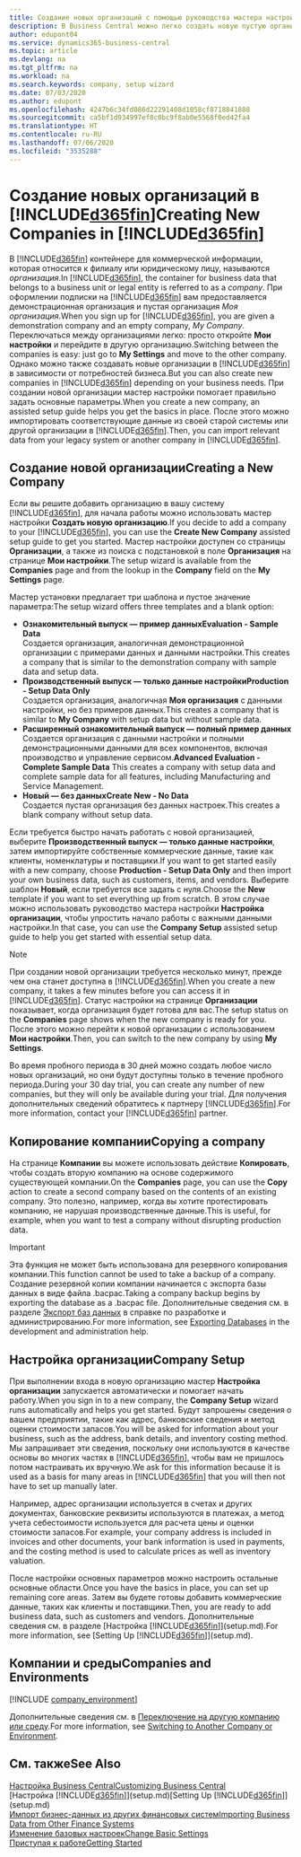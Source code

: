 ```yaml
---
title: Создание новых организаций с помощью руководства мастера настройки | Документация Майкрософт
description: В Business Central можно легко создать новую пустую организацию. Руководство мастера настройки помогает выполнить требуемые шаги, а также можно импортировать существующие коммерческие данные.
author: edupont04
ms.service: dynamics365-business-central
ms.topic: article
ms.devlang: na
ms.tgt_pltfrm: na
ms.workload: na
ms.search.keywords: company, setup wizard
ms.date: 07/03/2020
ms.author: edupont
ms.openlocfilehash: 4247b6c34fd086d22291408d1058cf8718841888
ms.sourcegitcommit: ca5bf1d934997ef8c0bc9f8ab0e5568f0ed42fa4
ms.translationtype: HT
ms.contentlocale: ru-RU
ms.lasthandoff: 07/06/2020
ms.locfileid: "3535288"
---
```

# <a name="creating-new-companies-in-d365fin"></a><span data-ttu-id="dd416-104">Создание новых организаций в [!INCLUDE[d365fin](includes/d365fin_md.md)]</span><span class="sxs-lookup"><span data-stu-id="dd416-104">Creating New Companies in [!INCLUDE[d365fin](includes/d365fin_md.md)]</span></span>

<span data-ttu-id="dd416-105">В [!INCLUDE[d365fin](includes/d365fin_md.md)] контейнере для коммерческой информации, которая относится к филиалу или юридическому лицу, называются *организация*.</span><span class="sxs-lookup"><span data-stu-id="dd416-105">In [!INCLUDE[d365fin](includes/d365fin_md.md)], the container for business data that belongs to a business unit or legal entity is referred to as a *company*.</span></span> <span data-ttu-id="dd416-106">При оформлении подписки на [!INCLUDE[d365fin](includes/d365fin_md.md)] вам предоставляется демонстрационная организация и пустая организация *Моя организация*.</span><span class="sxs-lookup"><span data-stu-id="dd416-106">When you sign up for [!INCLUDE[d365fin](includes/d365fin_md.md)], you are given a demonstration company and an empty company, *My Company*.</span></span> <span data-ttu-id="dd416-107">Переключаться между организациями легко: просто откройте **Мои настройки** и перейдите в другую организацию.</span><span class="sxs-lookup"><span data-stu-id="dd416-107">Switching between the companies is easy: just go to **My Settings** and move to the other company.</span></span> <span data-ttu-id="dd416-108">Однако можно также создавать новые организации в [!INCLUDE[d365fin](includes/d365fin_md.md)] в зависимости от потребностей бизнеса.</span><span class="sxs-lookup"><span data-stu-id="dd416-108">But you can also create new companies in [!INCLUDE[d365fin](includes/d365fin_md.md)] depending on your business needs.</span></span> <span data-ttu-id="dd416-109">При создании новой организации мастер настройки помогает правильно задать основные параметры.</span><span class="sxs-lookup"><span data-stu-id="dd416-109">When you create a new company, an assisted setup guide helps you get the basics in place.</span></span> <span data-ttu-id="dd416-110">После этого можно импортировать соответствующие данные из своей старой системы или другой организации в [!INCLUDE[d365fin](includes/d365fin_md.md)].</span><span class="sxs-lookup"><span data-stu-id="dd416-110">Then, you can import relevant data from your legacy system or another company in [!INCLUDE[d365fin](includes/d365fin_md.md)].</span></span>  

## <a name="creating-a-new-company"></a><span data-ttu-id="dd416-111">Создание новой организации</span><span class="sxs-lookup"><span data-stu-id="dd416-111">Creating a New Company</span></span>

<span data-ttu-id="dd416-112">Если вы решите добавить организацию в вашу систему [!INCLUDE[d365fin](includes/d365fin_md.md)], для начала работы можно использовать мастер настройки **Создать новую организацию**.</span><span class="sxs-lookup"><span data-stu-id="dd416-112">If you decide to add a company to your [!INCLUDE[d365fin](includes/d365fin_md.md)], you can use the **Create New Company** assisted setup guide to get you started.</span></span> <span data-ttu-id="dd416-113">Мастер настройки доступен со страницы **Организации**, а также из поиска с подстановкой в поле **Организация** на странице **Мои настройки**.</span><span class="sxs-lookup"><span data-stu-id="dd416-113">The setup wizard is available from the **Companies** page and from the lookup in the **Company** field on the **My Settings** page.</span></span>  

<span data-ttu-id="dd416-114">Мастер установки предлагает три шаблона и пустое значение параметра:</span><span class="sxs-lookup"><span data-stu-id="dd416-114">The setup wizard offers three templates and a blank option:</span></span>

- <span data-ttu-id="dd416-115">**Ознакомительный выпуск — пример данных**</span><span class="sxs-lookup"><span data-stu-id="dd416-115">**Evaluation - Sample Data**</span></span>  
    <span data-ttu-id="dd416-116">Создается организация, аналогичная демонстрационной организации с примерами данных и данными настройки.</span><span class="sxs-lookup"><span data-stu-id="dd416-116">This creates a company that is similar to the demonstration company with sample data and setup data.</span></span>  
- <span data-ttu-id="dd416-117">**Производственный выпуск — только данные настройки**</span><span class="sxs-lookup"><span data-stu-id="dd416-117">**Production - Setup Data Only**</span></span>  
    <span data-ttu-id="dd416-118">Создается организация, аналогичная **Моя организация** с данными настройки, но без примеров данных.</span><span class="sxs-lookup"><span data-stu-id="dd416-118">This creates a company that is similar to **My Company** with setup data but without sample data.</span></span>
- <span data-ttu-id="dd416-119">**Расширенный ознакомительный выпуск — полный пример данных** Создается организация с данными настройки и полными демонстрационными данными для всех компонентов, включая производство и управление сервисом.</span><span class="sxs-lookup"><span data-stu-id="dd416-119">**Advanced Evaluation - Complete Sample Data** This creates a company with setup data and complete sample data for all features, including Manufacturing and Service Management.</span></span>
- <span data-ttu-id="dd416-120">**Новый — без данных**</span><span class="sxs-lookup"><span data-stu-id="dd416-120">**Create New - No Data**</span></span>  
    <span data-ttu-id="dd416-121">Создается пустая организация без данных настроек.</span><span class="sxs-lookup"><span data-stu-id="dd416-121">This creates a blank company without setup data.</span></span>  

<span data-ttu-id="dd416-122">Если требуется быстро начать работать с новой организацией, выберите **Производственный выпуск — только данные настройки**, затем импортируйте собственные коммерческие данные, такие как клиенты, номенклатуры и поставщики.</span><span class="sxs-lookup"><span data-stu-id="dd416-122">If you want to get started easily with a new company, choose **Production - Setup Data Only** and then import your own business data, such as customers, items, and vendors.</span></span> <span data-ttu-id="dd416-123">Выберите шаблон **Новый**, если требуется все задать с нуля.</span><span class="sxs-lookup"><span data-stu-id="dd416-123">Choose the **New** template if you want to set everything up from scratch.</span></span> <span data-ttu-id="dd416-124">В этом случае можно использовать руководство мастера настройки **Настройка организации**, чтобы упростить начало работы с важными данными настройки.</span><span class="sxs-lookup"><span data-stu-id="dd416-124">In that case, you can use the **Company Setup** assisted setup guide to help you get started with essential setup data.</span></span>  

> [!NOTE]  
> <span data-ttu-id="dd416-125">При создании новой организации требуется несколько минут, прежде чем она станет доступна в [!INCLUDE[d365fin](includes/d365fin_md.md)].</span><span class="sxs-lookup"><span data-stu-id="dd416-125">When you create a new company, it takes a few minutes before you can access it in [!INCLUDE[d365fin](includes/d365fin_md.md)].</span></span> <span data-ttu-id="dd416-126">Статус настройки на странице **Организации** показывает, когда организация будет готова для вас.</span><span class="sxs-lookup"><span data-stu-id="dd416-126">The setup status on the **Companies** page shows when the new company is ready for you.</span></span> <span data-ttu-id="dd416-127">После этого можно перейти к новой организации с использованием **Мои настройки**.</span><span class="sxs-lookup"><span data-stu-id="dd416-127">Then, you can switch to the new company by using **My Settings**.</span></span>  

<span data-ttu-id="dd416-128">Во время пробного периода в 30 дней можно создать любое число новых организаций, но они будут доступны только в течение пробного периода.</span><span class="sxs-lookup"><span data-stu-id="dd416-128">During your 30 day trial, you can create any number of new companies, but they will only be available during your trial.</span></span> <span data-ttu-id="dd416-129">Для получения дополнительных сведений обратитесь к партнеру [!INCLUDE[d365fin](includes/d365fin_md.md)].</span><span class="sxs-lookup"><span data-stu-id="dd416-129">For more information, contact your [!INCLUDE[d365fin](includes/d365fin_md.md)] partner.</span></span>  

## <a name="copying-a-company"></a><span data-ttu-id="dd416-130">Копирование компании</span><span class="sxs-lookup"><span data-stu-id="dd416-130">Copying a company</span></span>

<span data-ttu-id="dd416-131">На странице **Компании** вы можете использовать действие **Копировать**, чтобы создать вторую компанию на основе содержимого существующей компании.</span><span class="sxs-lookup"><span data-stu-id="dd416-131">On the **Companies** page, you can use the **Copy** action to create a second company based on the contents of an existing company.</span></span> <span data-ttu-id="dd416-132">Это полезно, например, когда вы хотите протестировать компанию, не нарушая производственные данные.</span><span class="sxs-lookup"><span data-stu-id="dd416-132">This is useful, for example, when you want to test a company without disrupting production data.</span></span>

> [!Important]
> <span data-ttu-id="dd416-133">Эта функция не может быть использована для резервного копирования компании.</span><span class="sxs-lookup"><span data-stu-id="dd416-133">This function cannot be used to take a backup of a company.</span></span> <span data-ttu-id="dd416-134">Создание резервной копии компании начинается с экспорта базы данных в виде файла .bacpac.</span><span class="sxs-lookup"><span data-stu-id="dd416-134">Taking a company backup begins by exporting the database as a .bacpac file.</span></span> <span data-ttu-id="dd416-135">Дополнительные сведения см. в разделе [Экспорт баз данных](/dynamics365/business-central/dev-itpro/administration/tenant-admin-center-database-export) в справке по разработке и администрированию.</span><span class="sxs-lookup"><span data-stu-id="dd416-135">For more information, see [Exporting Databases](/dynamics365/business-central/dev-itpro/administration/tenant-admin-center-database-export) in the development and administration help.</span></span>

## <a name="company-setup"></a><span data-ttu-id="dd416-136">Настройка организации</span><span class="sxs-lookup"><span data-stu-id="dd416-136">Company Setup</span></span>

<span data-ttu-id="dd416-137">При выполнении входа в новую организацию мастер **Настройка организации** запускается автоматически и помогает начать работу.</span><span class="sxs-lookup"><span data-stu-id="dd416-137">When you sign in to a new company, the **Company Setup** wizard runs automatically and helps you get started.</span></span> <span data-ttu-id="dd416-138">Будут запрошены сведения о вашем предприятии, такие как адрес, банковские сведения и метод оценки стоимости запасов.</span><span class="sxs-lookup"><span data-stu-id="dd416-138">You will be asked for information about your business, such as the address, bank details, and inventory costing method.</span></span> <span data-ttu-id="dd416-139">Мы запрашивает эти сведения, поскольку они используются в качестве основы во многих частях в [!INCLUDE[d365fin](includes/d365fin_md.md)], чтобы вам не пришлось потом настраивать их вручную.</span><span class="sxs-lookup"><span data-stu-id="dd416-139">We ask for this information because it is used as a basis for many areas in [!INCLUDE[d365fin](includes/d365fin_md.md)] that you will then not have to set up manually later.</span></span>  

<span data-ttu-id="dd416-140">Например, адрес организации используется в счетах и других документах, банковские реквизиты используются в платежах, а метод учета себестоимости используется для расчета цены и оценки стоимости запасов.</span><span class="sxs-lookup"><span data-stu-id="dd416-140">For example, your company address is included in invoices and other documents, your bank information is used in payments, and the costing method is used to calculate prices as well as inventory valuation.</span></span>  

<span data-ttu-id="dd416-141">После настройки основных параметров можно настроить остальные основные области.</span><span class="sxs-lookup"><span data-stu-id="dd416-141">Once you have the basics in place, you can set up remaining core areas.</span></span> <span data-ttu-id="dd416-142">Затем вы будете готовы добавить коммерческие данные, таких как клиенты и поставщики.</span><span class="sxs-lookup"><span data-stu-id="dd416-142">Then, you are ready to add business data, such as customers and vendors.</span></span> <span data-ttu-id="dd416-143">Дополнительные сведения см. в разделе [Настройка [!INCLUDE[d365fin](includes/d365fin_md.md)]](setup.md).</span><span class="sxs-lookup"><span data-stu-id="dd416-143">For more information, see [Setting Up [!INCLUDE[d365fin](includes/d365fin_md.md)]](setup.md).</span></span>  

## <a name="companies-and-environments"></a><span data-ttu-id="dd416-144">Компании и среды</span><span class="sxs-lookup"><span data-stu-id="dd416-144">Companies and Environments</span></span>

[!INCLUDE [company_environment](includes/company_environment.md)]

<span data-ttu-id="dd416-145">Дополнительные сведения см. в [Переключение на другую компанию или среду](ui-organization-switch.md).</span><span class="sxs-lookup"><span data-stu-id="dd416-145">For more information, see [Switching to Another Company or Environment](ui-organization-switch.md).</span></span>  

## <a name="see-also"></a><span data-ttu-id="dd416-146">См. также</span><span class="sxs-lookup"><span data-stu-id="dd416-146">See Also</span></span>

[<span data-ttu-id="dd416-147">Настройка Business Central</span><span class="sxs-lookup"><span data-stu-id="dd416-147">Customizing Business Central</span></span>](ui-customizing-overview.md)  
<span data-ttu-id="dd416-148">[Настройка [!INCLUDE[d365fin](includes/d365fin_md.md)]](setup.md)</span><span class="sxs-lookup"><span data-stu-id="dd416-148">[Setting Up [!INCLUDE[d365fin](includes/d365fin_md.md)]](setup.md)</span></span>  
[<span data-ttu-id="dd416-149">Импорт бизнес-данных из других финансовых систем</span><span class="sxs-lookup"><span data-stu-id="dd416-149">Importing Business Data from Other Finance Systems</span></span>](across-import-data-configuration-packages.md)  
[<span data-ttu-id="dd416-150">Изменение базовых настроек</span><span class="sxs-lookup"><span data-stu-id="dd416-150">Change Basic Settings</span></span>](ui-change-basic-settings.md)  
[<span data-ttu-id="dd416-151">Приступая к работе</span><span class="sxs-lookup"><span data-stu-id="dd416-151">Getting Started</span></span>](product-get-started.md)  
